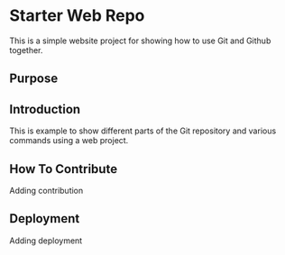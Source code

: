 # Starter Web Repo

This is a simple website project for showing how to use Git and Github together.

## Purpose

## Introduction

This is example to show different parts of the Git repository and various commands using a web project.

## How To Contribute

Adding contribution

## Deployment

Adding deployment